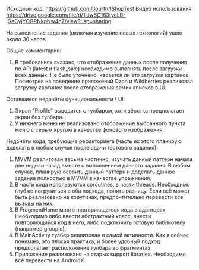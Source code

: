 Исходный код:
https://github.com/Jourth/IShopTest
Видео использования:
https://drive.google.com/file/d/1lJwSC163tycLB-jGeCyjYOGRNkpNw4q7/view?usp=sharing

На выполнение задания (включая изучение новых технологий) ушло около 30 часов.

Общие комментарии:
1. В требованиях сказано, что отображение данных после получения по API (latest и flash_sale) необходимо выполнять после загрузки всех данных. Не было уточнено, касается ли это загрузки картинок. Посмотрев на поведение приложений Ozon и Wildberries реализовал загрузку картинок после отображения самих списков в UI.

Оставшиеся недочёты функциональности \ UI:
1. Экран "Profile" выводится с тулбаром, хотя вёрстка предполагает экран без тулбара.
2. У нижнего меню не реализовано отображение выбранного пункта меню с серым кругом в качестве фонового изображения.

Недочёты кода, требующие рефакторинга (часть их этого планирую доделать в любом случае после сдачи тестового задания):
1. MVVM реализован весьма частично, изучать данный паттерн начала две недели назад вместе с выполнением данного задания. В любом случае, планирую освоить данный паттерн и доделать данное задание полностью в MVVM в качестве упражнения.
2. В части кода используются coroutines, в части threads. Необходимо глубже погрузиться в оба подхода, понять разницу. Если всё может быть реализовано на корутинах, предпочтительно перевести все вызовы на них.
3. В FragmentHome много повторяющегося кода в адаптерах. Необходимо либо ввести абстрактный класс, внести повторяющийся код в него, либо подключить готовую библиотеку (например groupie).
4. В MainActivity тулбар реализован в самой активности. Как я сейчас понимаю, это плохая практика, и более удобный подход предполагает расположение тулбара во фрагментах.
5. Приложение реализовано на старых support libraries. Необходимо всё перевести на AndroidX.
